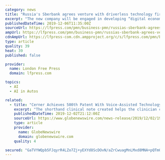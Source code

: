 ```yaml
---
category: news
title: "Russia's Sberbank agrees venture with driverless technology firm"
excerpt: "The new company will be engaged in developing “digital economy projects in transport, agriculture, computer vision and artificial intelligence,” the statement said. Russian internet giant Yandex currently leads the way in Russia’s driverless car market, testing its technology on the streets of Moscow and Israel, with a license to begin ..."
publishedDateTime: 2019-12-06T11:35:00Z
sourceUrl: https://lfpress.com/pmn/business-pmn/russias-sberbank-agrees-venture-with-driverless-technology-firm/wcm/34c45999-b2b6-496d-b69b-b087df45fe71
ampUrl: https://lfpress.com/pmn/business-pmn/russias-sberbank-agrees-venture-with-driverless-technology-firm/wcm/34c45999-b2b6-496d-b69b-b087df45fe71/amp
cdnAmpUrl: https://lfpress-com.cdn.ampproject.org/c/s/lfpress.com/pmn/business-pmn/russias-sberbank-agrees-venture-with-driverless-technology-firm/wcm/34c45999-b2b6-496d-b69b-b087df45fe71/amp
type: article
quality: 39
heat: 39
published: false

provider:
  name: London Free Press
  domain: lfpress.com

topics:
  - AI
  - AI in Autos

related:
  - title: "Cerner Achieves 500th Patent With Voice-Assisted Technology"
    excerpt: "The shorthand clinical note created helps the clinician complete more comprehensive documentation at a later time. “Our development of emerging technologies like voice recognition will help arm clinicians with tools that empower them to more fully engage with their patients and deliver smarter care,” said Dr. Tanuj Gupta, vice president ..."
    publishedDateTime: 2019-12-02T21:12:00Z
    sourceUrl: https://www.globenewswire.com/news-release/2019/12/02/1955098/0/en/Cerner-Achieves-500th-Patent-With-Voice-Assisted-Technology.html
    type: article
    provider:
      name: GlobeNewswire
      domain: globenewswire.com
    quality: 4

secured: "GaTVYWQpb5FJqyrR4LZo7Zj+yEXYd8ScDOvN/aZrCwuagMnLMxd8MNA+pQTmODisczhYv7nBEBxNdPvuBsSGR8E+d+0qsfHmQ7GuVY95o3HAiEU0SsD3oXLj49rBOF4p2aKq4/TMaWNAp2n7+xxRX7Sl9PgcBhMWRnr5noLG49HJAYwhU5uT6bEvHXHzSwMLgdGR3IKjKY0bzevHEdP+BkZfYJEXtxe/XEfnaXjaB/Avl/r+YVmifaXrwaKUyaZK/beBwM1wqqH5xqPPnQNNeA==;QCD4EB0IbGZm8sF6FrKsxw=="
---
```



